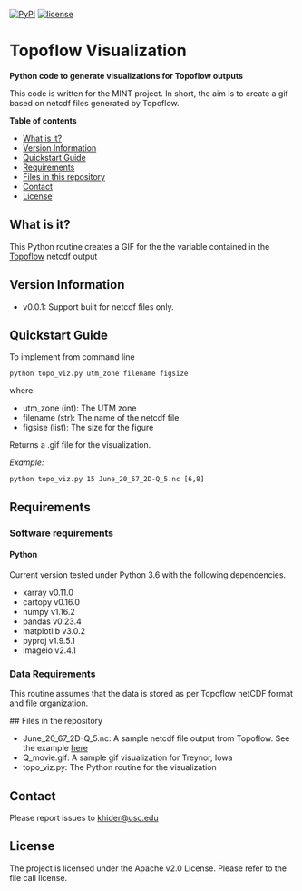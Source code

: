 [![PyPI](https://img.shields.io/badge/python-3.6-yellow.svg)]()
[![license](https://img.shields.io/github/license/mintproject/Topoflow_Viz.svg)]()

# Topoflow Visualization

**Python code to generate visualizations for Topoflow outputs**

This code is written for the MINT project. In short, the aim is to create a gif based on netcdf files generated by Topoflow.

**Table of contents**

* [What is it?](#what)
* [Version Information](#version)
* [Quickstart Guide](#quickstart)
* [Requirements](#req)
* [Files in this repository](#files)
* [Contact](#contact)
* [License](#license)

## <a name = "what">What is it?</a>

This Python routine creates a GIF for the the variable contained in the [Topoflow](https://github.com/peckhams/topoflow) netcdf output

## <a name = "version">Version Information</a>
- v0.0.1: Support built for netcdf files only. 

## <a name = "quickstart">Quickstart Guide</a>

To implement from command line

`python topo_viz.py utm_zone filename figsize`

where:
* utm_zone (int): The UTM zone
* filename (str): The name of the netcdf file  
* figsise (list): The size for the figure

Returns a .gif file for the visualization.

*Example:*

`python topo_viz.py 15 June_20_67_2D-Q_5.nc [6,8]`

## <a name="req">Requirements</a>

### Software requirements

#### Python

Current version tested under Python 3.6 with the following dependencies.

- xarray v0.11.0
- cartopy v0.16.0
- numpy v1.16.2
- pandas v0.23.4
- matplotlib v3.0.2
- pyproj v1.9.5.1
- imageio v2.4.1

### Data Requirements

This routine assumes that the data is stored as per Topoflow netCDF format and file organization. 

##<a name="files"> Files in the repository </a>

* June_20_67_2D-Q_5.nc: A sample netcdf file output from Topoflow. See the example [here](https://github.com/peckhams/topoflow/tree/master/topoflow/examples/Treynor_Iowa_30m)
* Q_movie.gif: A sample gif visualization for Treynor, Iowa
* topo_viz.py: The Python routine for the visualization

## <a name = "contact"> Contact </a>

Please report issues to <khider@usc.edu>

## <a name ="license"> License </a>

The project is licensed under the Apache v2.0 License. Please refer to the file call license.
